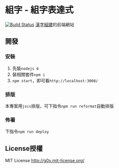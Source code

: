 # 組字 - 組字表達式
[![Build Status](https://travis-ci.org/i3thuan5/tsoo2ji7.svg?branch=master)](https://travis-ci.org/i3thuan5/tsoo2ji7)
[漢字組建](https://github.com/sih4sing5hong5/han3_ji7_tsoo1_kian3)的前端網站

## 開發
### 安裝
1. 先裝`nodejs 6`
2. 裝相關套件`npm i`
3. `npm start`，即可看`http://localhost:3000/`

### 排版
本專案用`jscs`排版，可下指令`npm run reformat`自動排版

### 佈署
下指令`npm run deploy`


## License授權
MIT License <http://g0v.mit-license.org/>
